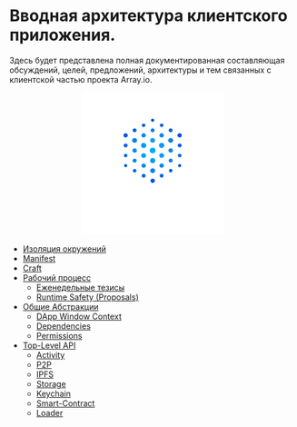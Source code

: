 # Вводная архитектура клиентского приложения.
Здесь будет представлена полная документированная составляющая обсуждений, целей, предложений, архитектуры и тем связанных с клиентской частью проекта Array.io. 
<p align="center">
    <img src="logo.png" height="250px" width="250px" /> 
</p>

- [Изоляция окружений](isolation.html)
- [Manifest](manifest.html)
- [Craft](toolchain/craft.html)
- [Рабочий процесс](work-process/README.html)
  - [Еженедельные тезисы](work-process/weekly-abstracts/README.html)
  - [Runtime Safety (Proposals)](work-process/runtime-safety.html)
- [Общие Абстракции](shared/README.html)
  - [DApp Window Context](shared/dapp-window-context.html)
  - [Dependencies](shared/dependencies.html)
  - [Permissions](shared/permissions.html)
- [Top-Level API](components/README.html)
  - [Activity](components/activity.html)
  - [P2P](components/p2p.html)
  - [IPFS](components/ipfs.html)
  - [Storage](components/storage.html)
  - [Keychain](components/keychain.html)
  - [Smart-Contract](components/contract.html)
  - [Loader](components/loader.html)